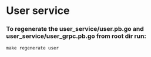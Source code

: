 # User service

### To regenerate the user_service/user.pb.go and user_service/user_grpc.pb.go from root dir run:

`make regenerate user`